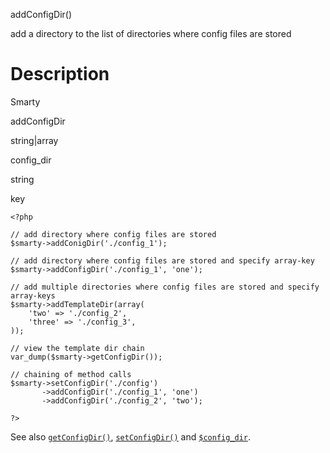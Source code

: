 addConfigDir()

add a directory to the list of directories where config files are stored

Description
===========

Smarty

addConfigDir

string\|array

config\_dir

string

key


    <?php

    // add directory where config files are stored
    $smarty->addConigDir('./config_1');

    // add directory where config files are stored and specify array-key
    $smarty->addConfigDir('./config_1', 'one');

    // add multiple directories where config files are stored and specify array-keys
    $smarty->addTemplateDir(array(
        'two' => './config_2',
        'three' => './config_3',
    ));

    // view the template dir chain
    var_dump($smarty->getConfigDir());

    // chaining of method calls
    $smarty->setConfigDir('./config')
           ->addConfigDir('./config_1', 'one')
           ->addConfigDir('./config_2', 'two');

    ?>

       

See also [`getConfigDir()`](#api.get.config.dir),
[`setConfigDir()`](#api.set.config.dir) and
[`$config_dir`](#variable.config.dir).
